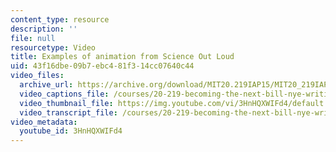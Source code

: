 ```yaml
---
content_type: resource
description: ''
file: null
resourcetype: Video
title: Examples of animation from Science Out Loud
uid: 43f16dbe-09b7-ebc4-81f3-14cc07640c44
video_files:
  archive_url: https://archive.org/download/MIT20.219IAP15/MIT20_219IAP15_D04P1_300k.mp4
  video_captions_file: /courses/20-219-becoming-the-next-bill-nye-writing-and-hosting-the-educational-show-january-iap-2015/f2de2fbfcd64552f95ce32609d769f8c_3HnHQXWIFd4.vtt
  video_thumbnail_file: https://img.youtube.com/vi/3HnHQXWIFd4/default.jpg
  video_transcript_file: /courses/20-219-becoming-the-next-bill-nye-writing-and-hosting-the-educational-show-january-iap-2015/e843df65b658d6074da473c303388fa1_3HnHQXWIFd4.pdf
video_metadata:
  youtube_id: 3HnHQXWIFd4
---
```

